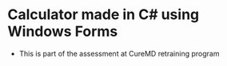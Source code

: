 # Calculator made in C# using Windows Forms

* This is part of the assessment at CureMD retraining program